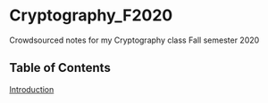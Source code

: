 # Cryptography_F2020
Crowdsourced notes for my Cryptography class Fall semester 2020

## Table of Contents

[Introduction](/Notes/intro.md)

